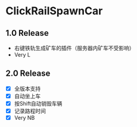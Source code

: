 # ClickRailSpawnCar
## 1.0 Release
- 右键铁轨生成矿车的插件（服务器内矿车不受影响）
- Very L

## 2.0 Release
- [x] 全版本支持
- [x] 自动坐上车
- [x] 按Shift自动销毁车辆
- [x] 记录路程时间
- [x] Very NB

